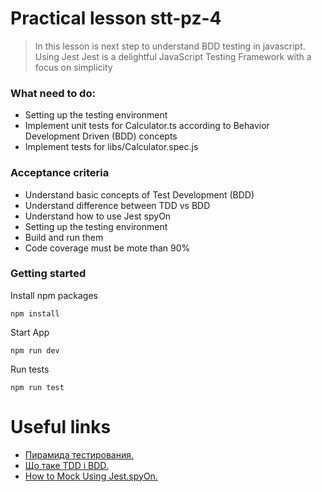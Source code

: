 # Practical lesson stt-pz-4

> In this lesson is next step to understand BDD testing in javascript. Using Jest
> Jest is a delightful JavaScript Testing Framework with a focus on simplicity


### What need to do:
* Setting up the testing environment
* Implement unit tests for Calculator.ts  according to Behavior Development Driven (BDD) concepts
* Implement tests for libs/Calculator.spec.js

### Acceptance criteria
* Understand basic concepts of Test Development (BDD)
* Understand difference between TDD vs BDD  
* Understand how to use Jest spyOn
* Setting up the testing environment
* Build and run them
* Code coverage must be mote than 90%


### Getting started

Install npm packages

```
npm install
```
Start App

```
npm run dev
```
Run tests

```
npm run test
```

# Useful links
* [Пирамида тестирования.](https://tlroadmap.io/roles/technical-lead/product-quality/testing/test-pyramid.html)
* [Що таке TDD і BDD.](https://senior.ua/articles/scho-take-tdd--bdd--scho-povinen-znati-pro-nih-frontender)
* [How to Mock Using Jest.spyOn.](https://medium.com/theechobind/how-to-mock-using-jest-spyon-d13d57a8434d)


